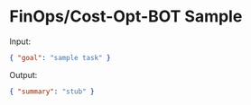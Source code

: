 # FinOps/Cost-Opt-BOT Sample

Input:

```json
{ "goal": "sample task" }
```

Output:

```json
{ "summary": "stub" }
```
